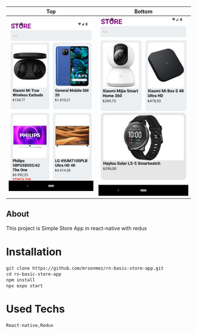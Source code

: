 | Top                          | Bottom                     |
| ---------------------------- | -------------------------- |
| ![top](./rn-patikastore.png) | ![bottom](./rn-bottom.png) |

## About

This project is Simple Store App in react-native with redux

# Installation

```git
git clone https://github.com/mrsonmez/rn-basic-store-app.git
cd rn-basic-store-app
npm install
npx expo start
```

# Used Techs

```
React-native,Redux
```
